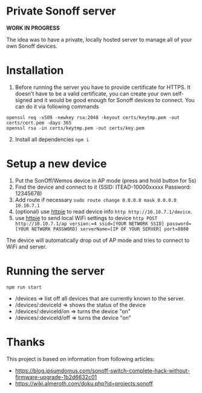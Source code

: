 # Private Sonoff server
**WORK IN PROGRESS**

The idea was to have a private, locally hosted server to manage all of your own Sonoff devices.

# Installation

1. Before running the server you have to provide certificate for HTTPS. It doesn't have to be a valid certificate, you can create your own self-signed and it would be good enough for Sonoff devices to connect. You can do it via following commands

```
openssl req -x509 -newkey rsa:2048 -keyout certs/keytmp.pem -out certs/cert.pem -days 365
openssl rsa -in certs/keytmp.pem -out certs/key.pem
```

2. Install all dependencies `npm i`

# Setup a new device

1. Put the SonOff/Wemos device in AP mode (press and hold button for 5s)
2. Find the device and connect to it (SSID: ITEAD-10000xxxxx Password: 12345678)
3. Add route if necessary `sudo route change 0.0.0.0 mask 0.0.0.0 10.10.7.1`
4. (optional) use [httpie](https://github.com/jakubroztocil/httpie) to read device info `http http://10.10.7.1/device`.
5. use [httpie](https://github.com/jakubroztocil/httpie) to send local WiFi settings to device `http POST http://10.10.7.1/ap version:=4 ssid=[YOUR NETWORK SSID] password=[YOUR NETWORK PASSWORD] serverName=[IP OF YOUR SERVER] port=8080`

The device will automatically drop out of AP mode and tries to connect to WiFi and server.

# Running the server

```
npm run start
```

* /devices => list off all devices that are currently known to the server.
* /devices/:deviceId => shows the status of the device
* /devices/:deviceId/on => turns the device "on"
* /devices/:deviceId/off => turns the device "on"

# Thanks

This project is based on information from following articles:

* https://blog.ipsumdomus.com/sonoff-switch-complete-hack-without-firmware-upgrade-1b2d6632c01
* https://wiki.almeroth.com/doku.php?id=projects:sonoff
